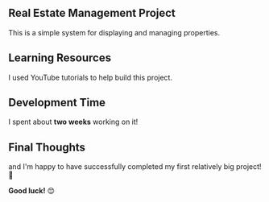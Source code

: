 ## Real Estate Management Project
This is a simple system for displaying and managing properties.  

## Learning Resources
I used YouTube tutorials to help build this project.  

## Development Time  
I spent about **two weeks** working on it!

## Final Thoughts
 and I'm happy to have successfully completed my first relatively big project!🎉  

**Good luck!** 😊
